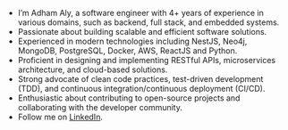 - I’m Adham Aly, a software engineer with 4+ years of experience in various domains, such as backend, full stack, and embedded systems.
- Passionate about building scalable and efficient software solutions.
- Experienced in modern technologies including NestJS, Neo4j, MongoDB, PostgreSQL, Docker, AWS, ReactJS and Python.
- Proficient in designing and implementing RESTful APIs, microservices architecture, and cloud-based solutions.
- Strong advocate of clean code practices, test-driven development (TDD), and continuous integration/continuous deployment (CI/CD).
- Enthusiastic about contributing to open-source projects and collaborating with the developer community.
- Follow me on [LinkedIn](https://www.linkedin.com/in/yourusername/).
